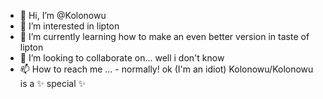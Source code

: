 - 👋 Hi, I’m @Kolonowu
- 👀 I’m interested in lipton
- 🌱 I’m currently learning how to make an even better version in taste of lipton
- 💞️ I’m looking to collaborate on... well i don't know
- 📫 How to reach me ... - normally!
ok
(I'm an idiot)
Kolonowu/Kolonowu is a ✨ special ✨ 
